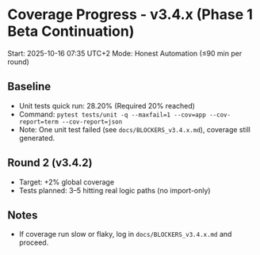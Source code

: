 # Coverage Progress - v3.4.x (Phase 1 Beta Continuation)

Start: 2025-10-16 07:35 UTC+2
Mode: Honest Automation (≤90 min per round)

## Baseline
- Unit tests quick run: 28.20% (Required 20% reached)
- Command: `pytest tests/unit -q --maxfail=1 --cov=app --cov-report=term --cov-report=json`
- Note: One unit test failed (see `docs/BLOCKERS_v3.4.x.md`), coverage still generated.

## Round 2 (v3.4.2)
- Target: +2% global coverage
- Tests planned: 3–5 hitting real logic paths (no import-only)

## Notes
- If coverage run slow or flaky, log in `docs/BLOCKERS_v3.4.x.md` and proceed.

